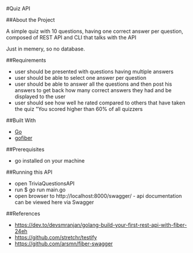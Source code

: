 #Quiz API

##About the Project

A simple quiz with 10 questions, having one correct answer per question, composed of REST API and CLI that talks with the API

Just in memery, so no database.

##Requirements

- user should be presented with questions having multiple answers
- user should be able to select one answer per question
- user should be able to answer all the questions and then post his answers to get back how many correct answers they had and be displayed to the user
- user should see how well he rated compared to others that have taken the quiz "You scored higher than 60% of all quizzers

##Built With

- [Go](https://golang.org/)
- [gofiber](https://github.com/gofiber/fiber)

##Prerequisites

- go installed on your machine

##Running this API

- open TriviaQuestionsAPI
- run $ go run main.go
- open browser to http://localhost:8000/swagger/ - api documentation can be viewed here via Swagger

##References

- https://dev.to/devsmranjan/golang-build-your-first-rest-api-with-fiber-24eh
- https://github.com/stretchr/testify
- https://github.com/arsmn/fiber-swagger
